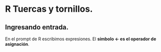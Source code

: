 # R Tuercas y tornillos.

## Ingresando entrada.
En el prompt de R escribimos expresiones. El **símbolo <- es el operador de asignación**.
